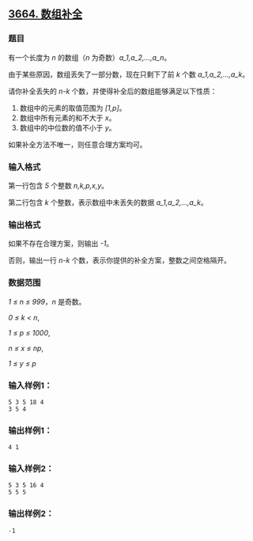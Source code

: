 ## [3664. 数组补全](https://www.acwing.com/problem/content/3667/)

### 题目

有一个长度为 *n* 的数组（*n* 为奇数）*a_1,a_2,…,a_n*。

由于某些原因，数组丢失了一部分数，现在只剩下了前 *k* 个数 *a_1,a_2,…,a_k*。

请你补全丢失的 *n-k* 个数，并使得补全后的数组能够满足以下性质：

1. 数组中的元素的取值范围为 *[1,p]*。
2. 数组中所有元素的和不大于 *x*。
3. 数组中的中位数的值不小于 *y*。

如果补全方法不唯一，则任意合理方案均可。

### 输入格式

第一行包含 *5* 个整数 *n,k,p,x,y*。

第二行包含 *k* 个整数，表示数组中未丢失的数据 *a_1,a_2,…,a_k*。

### 输出格式

如果不存在合理方案，则输出 *-1*。

否则，输出一行 *n-k* 个数，表示你提供的补全方案，整数之间空格隔开。

### 数据范围

*1 ≤ n ≤ 999*，*n* 是奇数。

*0 ≤ k < n*,

*1 ≤ p ≤ 1000*,

*n ≤ x ≤ np*,

*1 ≤ y ≤ p*

### 输入样例1：

```
5 3 5 18 4
3 5 4
```

### 输出样例1：

```
4 1
```

### 输入样例2：

```
5 3 5 16 4
5 5 5
```

### 输出样例2：

```
-1
```
